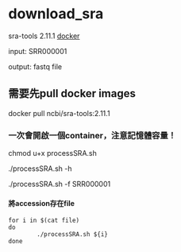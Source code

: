# download_sra
sra-tools 2.11.1 [docker](https://hub.docker.com/r/ncbi/sra-tools)


input: SRR000001

output: fastq file


## 需要先pull docker images
docker pull ncbi/sra-tools:2.11.1


### 一次會開啟一個container，注意記憶體容量！


chmod u+x processSRA.sh 

./processSRA.sh -h

./processSRA.sh -f SRR000001


#### 將accession存在file
```
for i in $(cat file)
do
        ./processSRA.sh ${i}    
done
```

